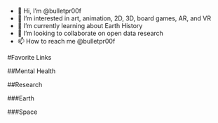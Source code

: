 - 👋 Hi, I’m @bulletpr00f
- 👀 I’m interested in art, animation, 2D, 3D, board games, AR, and VR
- 🌱 I’m currently learning about Earth History
- 💞️ I’m looking to collaborate on open data research
- 📫 How to reach me @bulletpr00f

<!---
bulletpr00f/bulletpr00f is ✨ special ✨ 
--->

#Favorite Links

##Mental Health

##Research

###Earth

###Space
